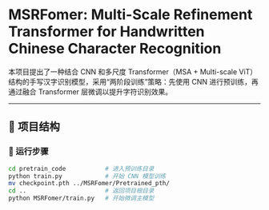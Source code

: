 # MSRFomer: Multi-Scale Refinement Transformer for Handwritten Chinese Character Recognition

本项目提出了一种结合 CNN 和多尺度 Transformer（MSA + Multi-scale ViT）结构的手写汉字识别模型，采用“两阶段训练”策略：先使用 CNN 进行预训练，再通过融合 Transformer 层微调以提升字符识别效果。

---

## 🧩 项目结构

### 🧪 运行步骤

```bash
cd pretrain_code           # 进入预训练目录
python train.py            # 开始 CNN 模型训练
mv checkpoint.pth ../MSRFomer/Pretrained_pth/
cd ..                      # 返回项目根目录
python MSRFomer/train.py   # 开始微调主模型
